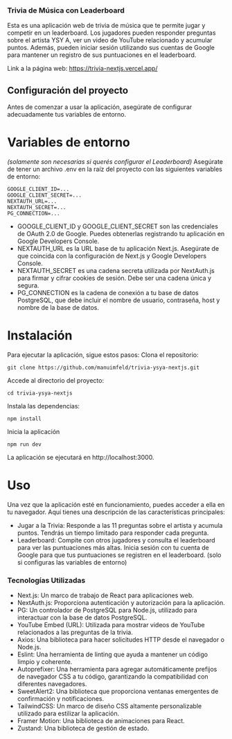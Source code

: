 ### Trivia de Música con Leaderboard
Esta es una aplicación web de trivia de música que te permite jugar y competir en un leaderboard. Los jugadores pueden responder preguntas sobre el artista YSY A, ver un video de YouTube relacionado y acumular puntos. Además, pueden iniciar sesión utilizando sus cuentas de Google para mantener un registro de sus puntuaciones en el leaderboard.

Link a la página web: https://trivia-nextjs.vercel.app/

## Configuración del proyecto
Antes de comenzar a usar la aplicación, asegúrate de configurar adecuadamente tus variables de entorno.

# Variables de entorno
*(solamente son necesarias si querés configurar el Leaderboard)*
Asegúrate de tener un archivo .env en la raíz del proyecto con las siguientes variables de entorno:

```
GOOGLE_CLIENT_ID=...
GOOGLE_CLIENT_SECRET=...
NEXTAUTH_URL=...
NEXTAUTH_SECRET=...
PG_CONNECTION=...
```
- GOOGLE_CLIENT_ID y GOOGLE_CLIENT_SECRET son las credenciales de OAuth 2.0 de Google. Puedes obtenerlas registrando tu aplicación en Google Developers Console.
- NEXTAUTH_URL es la URL base de tu aplicación Next.js. Asegúrate de que coincida con la configuración de Next.js y Google Developers Console.
- NEXTAUTH_SECRET es una cadena secreta utilizada por NextAuth.js para firmar y cifrar cookies de sesión. Debe ser una cadena única y segura.
- PG_CONNECTION es la cadena de conexión a tu base de datos PostgreSQL, que debe incluir el nombre de usuario, contraseña, host y nombre de la base de datos.

# Instalación
Para ejecutar la aplicación, sigue estos pasos:
Clona el repositorio:
```
git clone https://github.com/manuimfeld/trivia-ysya-nextjs.git
```
Accede al directorio del proyecto:
```
cd trivia-ysya-nextjs
```
Instala las dependencias:
```
npm install
```
Inicia la aplicación
```
npm run dev
```
La aplicación se ejecutará en http://localhost:3000.

# Uso
Una vez que la aplicación esté en funcionamiento, puedes acceder a ella en tu navegador. Aquí tienes una descripción de las características principales:
- Jugar a la Trivia: Responde a las 11 preguntas sobre el artista y acumula puntos. Tendrás un tiempo limitado para responder cada pregunta.
- Leaderboard: Compite con otros jugadores y consulta el leaderboard para ver las puntuaciones más altas. Inicia sesión con tu cuenta de Google para que tus puntuaciones se registren en el leaderboard. (solo si configuras las variables de entorno)

### Tecnologías Utilizadas

- Next.js: Un marco de trabajo de React para aplicaciones web.
- NextAuth.js: Proporciona autenticación y autorización para la aplicación.
- PG: Un controlador de PostgreSQL para Node.js, utilizado para interactuar con la base de datos PostgreSQL.
- YouTube Embed (URL): Utilizada para mostrar videos de YouTube relacionados a las preguntas de la trivia.
- Axios: Una biblioteca para hacer solicitudes HTTP desde el navegador o Node.js.
- Eslint: Una herramienta de linting que ayuda a mantener un código limpio y coherente.
- Autoprefixer: Una herramienta para agregar automáticamente prefijos de navegador CSS a tu código, garantizando la compatibilidad con diferentes navegadores.
- SweetAlert2: Una biblioteca que proporciona ventanas emergentes de confirmación y notificaciones.
- TailwindCSS: Un marco de diseño CSS altamente personalizable utilizado para estilizar la aplicación.
- Framer Motion: Una biblioteca de animaciones para React.
- Zustand: Una biblioteca de gestión de estado.
